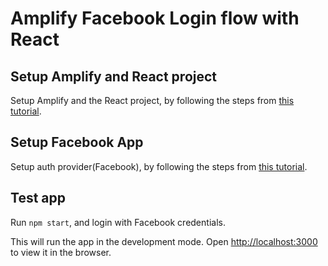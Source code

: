 # Amplify Facebook Login flow with React

## Setup Amplify and React project

Setup Amplify and the React project, by following the steps from [this tutorial](https://docs.amplify.aws/start/q/integration/react).

## Setup Facebook App

Setup auth provider(Facebook), by following the steps from [this tutorial](https://docs.amplify.aws/lib/auth/social/q/platform/js).

## Test app

Run `npm start`, and login with Facebook credentials.

This will run the app in the development mode. Open [http://localhost:3000](http://localhost:3000) to view it in the browser.
